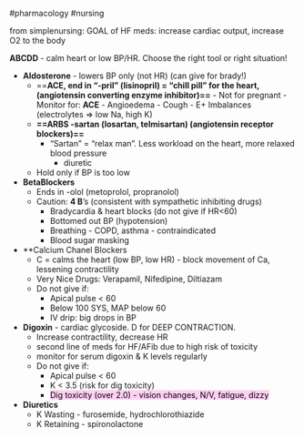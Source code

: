 #pharmacology #nursing 

from simplenursing:
GOAL of HF meds: increase cardiac output, increase O2 to the body

**ABCDD** - calm heart or low BP/HR. Choose the right tool or right situation!
- **Aldosterone** - lowers BP only (not HR) (can give for brady!)
	- ==**ACE, end in “-pril” (lisinopril) = “chill pill” for the heart, (angiotensin converting enzyme inhibitor)==**
			- Not for pregnant
			- Monitor for: **ACE**
				- Angioedema
				- Cough
				- E+ Imbalances (electrolytes  => low Na, high K)
	- **==ARBS -sartan (losartan, telmisartan) (angiotensin receptor blockers)==**
		- “Sartan” = “relax man”. Less workload on the heart, more relaxed blood pressure
			- diuretic
	- Hold only if BP is too low
- **BetaBlockers**
	- Ends in -olol (metoprolol, propranolol)
	- Caution: **4 B**’s (consistent with sympathetic inhibiting drugs)
		- Bradycardia & heart blocks (do not give if HR<60)
		- Bottomed out BP (hypotension)
		- Breathing - COPD, asthma - contraindicated
		- Blood sugar masking
- **Calcium Chanel Blockers
	- C = calms the heart (low BP, low HR) - block movement of Ca, lessening contractility
	- Very Nice Drugs: Verapamil, Nifedipine, Diltiazam
	- Do not give if:
		- Apical pulse < 60
		- Below 100 SYS, MAP below 60
		- IV drip: big drops in BP
- **Digoxin** - cardiac glycoside. D for DEEP CONTRACTION.
	- Increase contractility, decrease HR
	- second line of meds for HF/AFib due to high risk of toxicity
	- monitor for serum digoxin & K levels regularly
	- Do not give if:
		- Apical pulse < 60
		- K < 3.5 (risk for dig toxicity)
		- <mark style="background: #FFB8EBA6;">Dig toxicity (over 2.0) - vision changes, N/V, fatigue, dizzy</mark>
- **Diuretics**
	- K Wasting - furosemide, hydrochlorothiazide
	- K Retaining  - spironolactone

